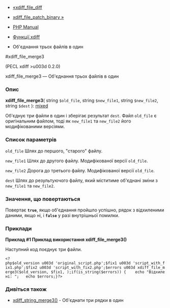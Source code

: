 - [«xdiff_file_diff](function.xdiff-file-diff.md)
- [xdiff_file_patch_binary »](function.xdiff-file-patch-binary.md)

- [PHP Manual](index.md)
- [Функції xdiff](ref.xdiff.md)
- Об'єднання трьох файлів в один

#xdiff_file_merge3

(PECL xdiff \>u003d 0.2.0)

xdiff_file_merge3 — Об'єднання трьох файлів в один

### Опис

**xdiff_file_merge3**(
string `$old_file`,
string `$new_file1`,
string `$new_file2`,
string `$dest`
):
[mixed](language.types.declarations.md#language.types.declarations.mixed)

Об'єднує три файли в один і зберігає результат `dest`. Файл
`old_file` є оригінальним файлом, тоді як `new_file1` та
`new_file2` його модифікованими версіями.

### Список параметрів

`old_file`
Шлях до першого, "старого" файлу.

`new_file1`
Шлях до другого файлу. Модифікованої версії `old_file`.

`new_file2`
Дорога до третього файлу. Модифікованої версії `old_file`.

`dest`
Шлях до результуючого файлу, який міститиме об'єднані
зміни з `new_file1` та `new_file2`.

### Значення, що повертаються

Повертає **`true`**, якщо об'єднання пройшло успішно, рядок з
відхиленими даними, якщо ні, і **`false`** у разі внутрішньої
помилки.

### Приклади

**Приклад #1 Приклад використання **xdiff_file_merge3()****

Наступний код поєднує три файли.

` <?php$old_version u003d 'original_script.php';$fix1 u003d 'script_with_fix1.php';$fix2 u003d 'script_with_fix2.php';$errors u003d xdiff_file_merge3($old_version, $fix1, );if(is_string($errors)) {    echo "Відхилені:
";   echo $errors;}?> `

### Дивіться також

- [xdiff_string_merge3()](function.xdiff-string-merge3.md) -
Об'єднати три рядки в один
